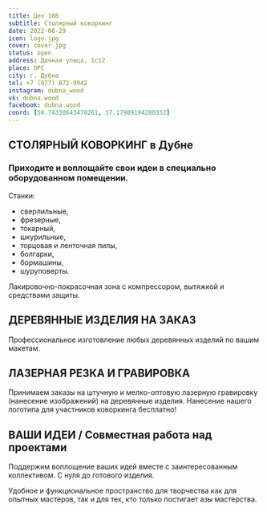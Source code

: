 ```yaml
---
title: Цех 108
subtitle: Столярный коворкинг
date: 2022-06-29
icon: logo.jpg
cover: cover.jpg
status: open
address: Дачная улица, 1с12
place: ОРС
city: г. Дубна
tel: +7 (977) 872-9942
instagram: dubna_wood
vk: dubna.wood
facebook: dubna.wood
coord: [56.74330643478261, 37.17909194280352]
---
```


## СТОЛЯРНЫЙ КОВОРКИНГ в Дубне

### Приходите и воплощайте свои идеи в специально оборудованном помещении.

Станки: 
- сверлильные, 
- фрезерные, 
- токарный, 
- шкурильные, 
- торцовая и ленточная пилы, 
- болгарки, 
- бормашины, 
- шуруповерты. 

Лакировочно-покрасочная зона с компрессором, вытяжкой и средствами защиты.

##  ДЕРЕВЯННЫЕ ИЗДЕЛИЯ НА ЗАКАЗ

Профессиональное изготовление любых деревянных изделий по вашим макетам.

## ЛАЗЕРНАЯ РЕЗКА И ГРАВИРОВКА
Принимаем заказы на штучную и мелко-оптовую лазерную гравировку (нанесение изображений) на деревянные изделия. Нанесение нашего логотипа для участников коворкинга бесплатно!

## ВАШИ ИДЕИ / Cовместная работа над проектами
Поддержим воплощение ваших идей вместе с заинтересованным коллективом. С нуля до готового изделия.

Удобное и функциональное пространство для творчества как для опытных мастеров, так и для тех, кто только постигает азы мастерства.